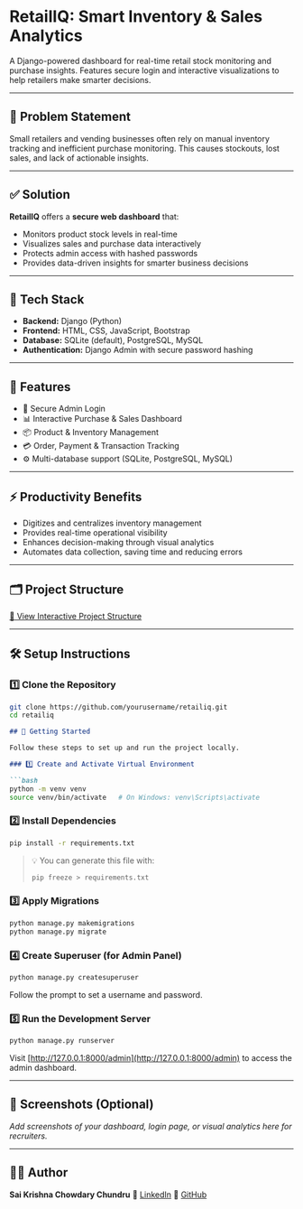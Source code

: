 # RetailIQ: Smart Inventory & Sales Analytics

A Django-powered dashboard for real-time retail stock monitoring and purchase insights. Features secure login and interactive visualizations to help retailers make smarter decisions.

---

## 📌 Problem Statement

Small retailers and vending businesses often rely on manual inventory tracking and inefficient purchase monitoring. This causes stockouts, lost sales, and lack of actionable insights.

---

## ✅ Solution

**RetailIQ** offers a **secure web dashboard** that:

- Monitors product stock levels in real-time  
- Visualizes sales and purchase data interactively  
- Protects admin access with hashed passwords  
- Provides data-driven insights for smarter business decisions  

---

## 🧰 Tech Stack

- **Backend:** Django (Python)  
- **Frontend:** HTML, CSS, JavaScript, Bootstrap  
- **Database:** SQLite (default), PostgreSQL, MySQL  
- **Authentication:** Django Admin with secure password hashing  

---

## 🚀 Features

- 🔐 Secure Admin Login  
- 📊 Interactive Purchase & Sales Dashboard  
- 📦 Product & Inventory Management  
- 💳 Order, Payment & Transaction Tracking  
- ⚙️ Multi-database support (SQLite, PostgreSQL, MySQL)  

---

## ⚡ Productivity Benefits

- Digitizes and centralizes inventory management  
- Provides real-time operational visibility  
- Enhances decision-making through visual analytics  
- Automates data collection, saving time and reducing errors  

---

## 🗂️ Project Structure
[📁 View Interactive Project Structure](https://tree.nathanfriend.com/?s=(%27opFs!(%27fancy!true~fullPath!false~trailingSlash!true~rootDot!true)~source!(%27source!%27%23K%F0%9F%97%82%EF%B8%8F%20PN%20StructureBB%60%60%60plaintextBpN-root%2FBHmanage9*7%24%3D%20scriptBHdb.sqlite3******KSQLitTdzTfileBHdzeApp%3C*7Main%20%24applicaFBXB5admin97Admin%20sitT%3Aapps9YAJconfigB5machine_state.py**YLogic%20for%20machinTstatT%3DB5models9KDzTmodelsB5tests97App-specific%20testsB5urls9YAJURLsB5utils97Utility%20funcFsB5views97View%20logicB5migraFs%3C7DzT%25X850001_initial%2B2_orderdetails_deleted_at%2B3ZZstock%2B4_deleteZ_alterZstock_opFs.py8%22OY%3B%25Ees%20for%20thTappBHpNdze%3CK%24pN%20%26BXB5asgi9YA%2CB5%26.py****7PN-widT%26B5urls9YPN-level%20URL%20%3Awsgi9YW%2C8EesB%27)~version!%271%27)*%20%20%205%22H6%E2%94%80%E2%94%80Y%20K8B%229.py*****B%5CnEO**K%3BPython%20filFtionH%E2%94%9C6JpplicaF%20K%23%20NrojectO%E2%94%946__pycache__%2F**Te%20X5__init__.pyY%207Z_productzatabas%22%E2%94%82*%24Django%20%25migraF%20files8%26settings%2B.py85000%2CSGI%20aJsetup%3AconfiguraFB5%3BCompiled%20%3C%2F****%3Dmanagement%01%3D%3C%3B%3A%2C%2B%26%25%24%22zZYXTONKJHFEB98765*)


---

## 🛠️ Setup Instructions

### 1️⃣ Clone the Repository

```bash
git clone https://github.com/yourusername/retailiq.git
cd retailiq
```

````markdown
## 🚀 Getting Started

Follow these steps to set up and run the project locally.

### 1️⃣ Create and Activate Virtual Environment

```bash
python -m venv venv
source venv/bin/activate   # On Windows: venv\Scripts\activate
````

### 2️⃣ Install Dependencies

```bash
pip install -r requirements.txt
```

> 💡 You can generate this file with:
>
> ```bash
> pip freeze > requirements.txt
> ```

### 3️⃣ Apply Migrations

```bash
python manage.py makemigrations
python manage.py migrate
```

### 4️⃣ Create Superuser (for Admin Panel)

```bash
python manage.py createsuperuser
```

Follow the prompt to set a username and password.

### 5️⃣ Run the Development Server

```bash
python manage.py runserver
```

Visit [http://127.0.0.1:8000/admin](http://127.0.0.1:8000/admin) to access the admin dashboard.

---

## 📸 Screenshots (Optional)

*Add screenshots of your dashboard, login page, or visual analytics here for recruiters.*

---

## 👨‍💻 Author

**Sai Krishna Chowdary Chundru**
🔗 [LinkedIn](https://www.linkedin.com/in/sai-krishna-chowdary-chundru)
🐙 [GitHub](https://github.com/sAI-2025)




